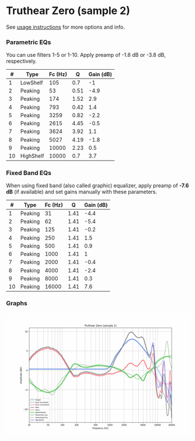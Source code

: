 # Truthear Zero (sample 2)
See [usage instructions](https://github.com/jaakkopasanen/AutoEq#usage) for more options and info.

### Parametric EQs
You can use filters 1-5 or 1-10. Apply preamp of -1.8 dB or -3.8 dB, respectively.

|   # | Type      |   Fc (Hz) |    Q |   Gain (dB) |
|-----|-----------|-----------|------|-------------|
|   1 | LowShelf  |       105 | 0.7  |        -1   |
|   2 | Peaking   |        53 | 0.51 |        -4.9 |
|   3 | Peaking   |       174 | 1.52 |         2.9 |
|   4 | Peaking   |       793 | 0.42 |         1.4 |
|   5 | Peaking   |      3259 | 0.82 |        -2.2 |
|   6 | Peaking   |      2615 | 4.45 |        -0.5 |
|   7 | Peaking   |      3624 | 3.92 |         1.1 |
|   8 | Peaking   |      5027 | 4.19 |        -1.8 |
|   9 | Peaking   |     10000 | 2.23 |         0.5 |
|  10 | HighShelf |     10000 | 0.7  |         3.7 |

### Fixed Band EQs
When using fixed band (also called graphic) equalizer, apply preamp of **-7.6 dB** (if available) and set gains manually with these parameters.

|   # | Type    |   Fc (Hz) |    Q |   Gain (dB) |
|-----|---------|-----------|------|-------------|
|   1 | Peaking |        31 | 1.41 |        -4.4 |
|   2 | Peaking |        62 | 1.41 |        -5.4 |
|   3 | Peaking |       125 | 1.41 |        -0.2 |
|   4 | Peaking |       250 | 1.41 |         1.5 |
|   5 | Peaking |       500 | 1.41 |         0.9 |
|   6 | Peaking |      1000 | 1.41 |         1   |
|   7 | Peaking |      2000 | 1.41 |        -0.4 |
|   8 | Peaking |      4000 | 1.41 |        -2.4 |
|   9 | Peaking |      8000 | 1.41 |         0.3 |
|  10 | Peaking |     16000 | 1.41 |         7.6 |

### Graphs
![](./Truthear%20Zero%20(sample%202).png)
